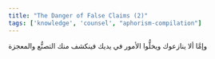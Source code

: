 ```yaml
---
title: "The Danger of False Claims (2)"
tags: ['knowledge', 'counsel', "aphorism-compilation"]
---
```


 وإمَّا ألا ينازعوك ويخلُّوا الأمور في يديك فينكشف منك التصنُّع والمعجزة
